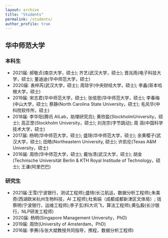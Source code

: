 ```yaml
---
layout: archive
title: "Students"
permalink: /students/
author_profile: true
---
```


## 华中师范大学
### 本科生

- 2021届: 郝敬贞(南京大学，硕士); 齐艺(武汉大学，硕士); 晋兆雨(电子科技大学，硕士); 董迪迪(华中师范大学，硕士)
- 2020届: 衷梓芮(武汉大学，硕士); 周琼宇(中央财经大学，硕士); 李鑫(哥本哈根大学，硕士)
- 2019届: 宋志君(华中师范大学，硕士); 张倍思(华中师范大学，硕士); 李春梅(中山大学，硕士); 蔡静(North Carolina State University，硕士); 毛凤华(中科院软件所，硕士)
- 2018届: 李华阳(腾讯 AILab，助理研究员); 黄欣盈(StockholmUniversity，硕士); 高正罡(Stockholm University，硕士); 刘尧宗(字节跳动); 周 涵(中国科学技术大学，硕士)
- 2017届: 杨明(华中师范大学，硕士); 盛琦(华中师范大学，硕士); 余黄樱子(武汉大学，硕士); 田皓(Northeastern University, 硕士); 许凯伦(Texas A&M University，硕士)
- 2016届: 周欣(华中师范大学，硕士); 戴怡清(武汉大学，硕士); 胡金 (Technische Universität Berlin & KTH Royal Institude of Technology，硕士); 王谦(阿里巴巴)

### 研究生

- 2021届:王雪(宁波银行，测试工程师);盛琦(长江航运，数据分析工程师);朱美奇(西湖欧米杭州生物科技，AI 工程师);杜紫娟（成都成都新津区文体局）; 钱蔡明(宁波银行，运维工程师);李子玄(科大讯飞，算法工程师);黄弘毅(长沙银行，NLP研发工程师)
- 2020届: 杨明(Singapore Management University，PhD)
- 2019届: 周欣(University of Amsterdam，PhD)
- 2016届: 李赛(与张大斌教授共同指导，携程，数据分析工程师)
